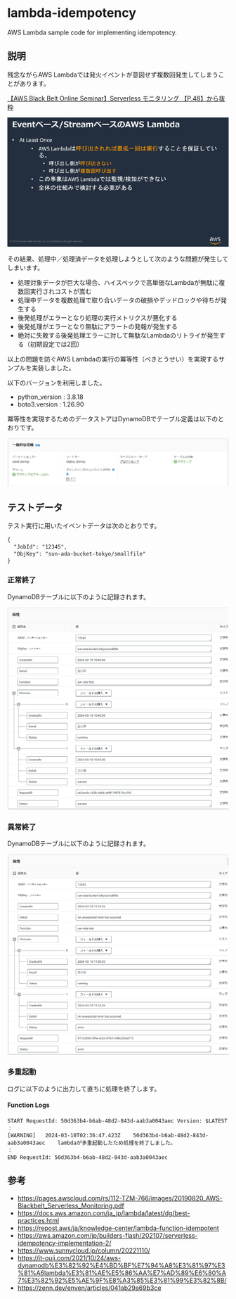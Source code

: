 # lambda-idempotency
AWS Lambda sample code for implementing idempotency.

## 説明

残念ながらAWS Lambdaでは発火イベントが意図せず複数回発生してしまうことがあります。

[【AWS Black Belt Online Seminar】Serverless モニタリング 【P.48】から抜粋](https://pages.awscloud.com/rs/112-TZM-766/images/20190820_AWS-Blackbelt_Serverless_Monitoring.pdf#page=48)

![alt text](assets/image-lambda-at_least_once.png)

その結果、処理中／処理済データを処理しようとして次のような問題が発生してしまいます。

* 処理対象データが巨大な場合、ハイスペックで高単価なLambdaが無駄に複数回実行されコストが嵩む
* 処理中データを複数処理で取り合いデータの破損やデッドロックや待ちが発生する
* 後発処理がエラーとなり処理の実行メトリクスが悪化する
* 後発処理がエラーとなり無駄にアラートの発報が発生する
* 絶対に失敗する後発処理エラーに対して無駄なLambdaのリトライが発生する（初期設定では2回）

以上の問題を防ぐAWS Lambdaの実行の冪等性（べきとうせい）を実現するサンプルを実装しました。

以下のバージョンを利用しました。

* python_version :  3.8.18
* boto3.version :  1.26.90

冪等性を実現するためのデータストアはDynamoDBでテーブル定義は以下のとおりです。

![alt text](assets/image-dynamodb-table.png)

## テストデータ

テスト実行に用いたイベントデータは次のとおりです。

```
{
  "JobId": "12345",
  "ObjKey": "sun-ada-bucket-tokyo/smallfile"
}
```

### 正常終了

DynamoDBテーブルに以下のように記録されます。

![alt text](assets/image-dynamodb-success.png)

### 異常終了

DynamoDBテーブルに以下のように記録されます。

![alt text](assets/image-dynamodb-error.png)

### 多重起動

ログに以下のように出力して直ちに処理を終了します。

#### Function Logs

```
START RequestId: 50d363b4-b6ab-48d2-843d-aab3a0043aec Version: $LATEST
：
[WARNING]	2024-03-10T02:36:47.423Z	50d363b4-b6ab-48d2-843d-aab3a0043aec	lambdaが多重起動したため処理を終了しました。
：
END RequestId: 50d363b4-b6ab-48d2-843d-aab3a0043aec
```

## 参考

* https://pages.awscloud.com/rs/112-TZM-766/images/20190820_AWS-Blackbelt_Serverless_Monitoring.pdf
* https://docs.aws.amazon.com/ja_jp/lambda/latest/dg/best-practices.html
* https://repost.aws/ja/knowledge-center/lambda-function-idempotent
* https://aws.amazon.com/jp/builders-flash/202107/serverless-idempotency-implementation-2/
* https://www.sunnycloud.jp/column/20221110/
* https://it-ouji.com/2021/10/24/aws-dynamodb%E3%82%92%E4%BD%BF%E7%94%A8%E3%81%97%E3%81%A6lambda%E3%81%AE%E5%86%AA%E7%AD%89%E6%80%A7%E3%82%92%E5%AE%9F%E8%A3%85%E3%81%99%E3%82%8B/
* https://zenn.dev/enven/articles/041ab29a69b3ce
